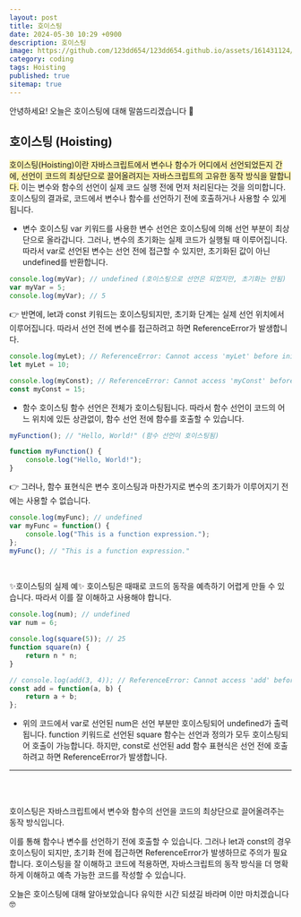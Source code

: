 ```yaml
---
layout: post
title: 호이스팅
date: 2024-05-30 10:29 +0900
description: 호이스팅
image: https://github.com/123dd654/123dd654.github.io/assets/161431124/ad214512-3bf9-47a1-a26a-82252f6a48e6
category: coding
tags: Hoisting
published: true
sitemap: true
---
```


안녕하세요!
오늘은 호이스팅에 대해 말씀드리겠습니다 🍞

## 호이스팅 (Hoisting)
<span style="background-color:#fff5b1">호이스팅(Hoisting)이란 자바스크립트에서 변수나 함수가 어디에서 선언되었든지 간에,
선언이 코드의 최상단으로 끌어올려지는 자바스크립트의 고유한 동작 방식을 말합니다.</span>
이는 변수와 함수의 선언이 실제 코드 실행 전에 먼저 처리된다는 것을 의미합니다.
호이스팅의 결과로, 코드에서 변수나 함수를 선언하기 전에 호출하거나 사용할 수 있게 됩니다.

* 변수 호이스팅
var 키워드를 사용한 변수 선언은 호이스팅에 의해 선언 부분이 최상단으로 올라갑니다.
그러나, 변수의 초기화는 실제 코드가 실행될 때 이루어집니다.
따라서 var로 선언된 변수는 선언 전에 접근할 수 있지만,
초기화된 값이 아닌 undefined를 반환합니다.

````javascript
console.log(myVar); // undefined (호이스팅으로 선언은 되었지만, 초기화는 안됨)
var myVar = 5;
console.log(myVar); // 5
````

👉 반면에, let과 const 키워드는 호이스팅되지만, 초기화 단계는 실제 선언 위치에서 이루어집니다.
따라서 선언 전에 변수를 접근하려고 하면 ReferenceError가 발생합니다.

````javascript
console.log(myLet); // ReferenceError: Cannot access 'myLet' before initialization
let myLet = 10;

console.log(myConst); // ReferenceError: Cannot access 'myConst' before initialization
const myConst = 15;
````

* 함수 호이스팅
함수 선언은 전체가 호이스팅됩니다.
따라서 함수 선언이 코드의 어느 위치에 있든 상관없이, 함수 선언 전에 함수를 호출할 수 있습니다.

````javascript
myFunction(); // "Hello, World!" (함수 선언이 호이스팅됨)

function myFunction() {
    console.log("Hello, World!");
}
````

👉 그러나, 함수 표현식은 변수 호이스팅과 마찬가지로 변수의 초기화가 이루어지기 전에는 사용할 수 없습니다.

````javascript
console.log(myFunc); // undefined
var myFunc = function() {
    console.log("This is a function expression.");
};
myFunc(); // "This is a function expression."
````

<br />

✨호이스팅의 실제 예✨
호이스팅은 때때로 코드의 동작을 예측하기 어렵게 만들 수 있습니다.
따라서 이를 잘 이해하고 사용해야 합니다.

````javascript
console.log(num); // undefined
var num = 6;

console.log(square(5)); // 25
function square(n) {
    return n * n;
}

// console.log(add(3, 4)); // ReferenceError: Cannot access 'add' before initialization
const add = function(a, b) {
    return a + b;
};
````

- 위의 코드에서 var로 선언된 num은 선언 부분만 호이스팅되어 undefined가 출력됩니다.
function 키워드로 선언된 square 함수는 선언과 정의가 모두 호이스팅되어 호출이 가능합니다.
하지만, const로 선언된 add 함수 표현식은 선언 전에 호출하려고 하면 ReferenceError가 발생합니다.

--------------------------------------------------------

<br />
<br />

호이스팅은 자바스크립트에서 변수와 함수의 선언을 코드의 최상단으로 끌어올려주는 동작 방식입니다.

이를 통해 함수나 변수를 선언하기 전에 호출할 수 있습니다.
그러나 let과 const의 경우 호이스팅이 되지만, 초기화 전에 접근하면 ReferenceError가 발생하므로 주의가 필요합니다.
호이스팅을 잘 이해하고 코드에 적용하면, 자바스크립트의 동작 방식을 더 명확하게 이해하고 예측 가능한 코드를 작성할 수 있습니다.

오늘은 호이스팅에 대해 알아보았습니다 유익한 시간 되셨길 바라며 이만 마치겠습니다 🤓








